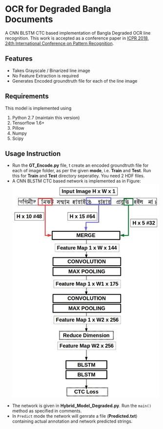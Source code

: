 # OCR for Degraded Bangla Documents
A CNN BLSTM CTC based implementation of Bangla Degraded OCR line recognition. This work is accepted as a conference paper in [ICPR 2018, 24th International Conference on Pattern Recognition](http://www.icpr2018.org/).
## Features
+ Takes Grayscale / Binarized line image
+ No Feature Extraction is required
+ Generates Encoded groundtruth file for each of the line image
## Requirements
This model is implemented using
1. Python 2.7 (maintain this version)
2. Tensorflow 1.6+
3. Pillow
4. Numpy
5. Scipy
## Usage Instruction
* Run the **GT_Encode.py** file, t create an encoded groundtruth file for each of image folder, as per the given **mode**, i.e. **Train** and **Test**. Run this for **Train** and **Test** directory seperatley. You need 2 HDF files.
* A CNN BLSTM CTC based network is implemented as in Figure:
![Model][model]

[model]: https://github.com/sha151196/Degraded_OCR/blob/master/Inception-ctc.jpg "Architecture"
* The network is given in **Hybrid_Model_Degraded.py**. Run the ```main()``` method as specified in comments.
* In ```Predict``` mode the network will genrate a file (**Predicted.txt**) containing actual annotation and network predicted strings.
